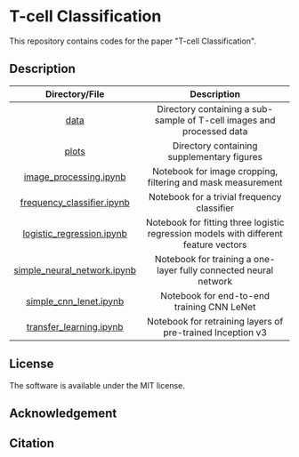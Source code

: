 # T-cell Classification

This repository contains codes for the paper "T-cell Classification".

## Description

|Directory/File|Description|
|:---:|:---:|
|[data](./data)|Directory containing a sub-sample of T-cell images and processed data|
|[plots](./plots)|Directory containing supplementary figures|
|[image_processing.ipynb](./image_processing.ipynb)|Notebook for image cropping, filtering and mask measurement|
|[frequency_classifier.ipynb](./frequency_classifier.ipynb)|Notebook for a trivial frequency classifier|
|[logistic_regression.ipynb](.logistic_regression.ipynb)|Notebook for fitting three logistic regression models with different feature vectors|
|[simple_neural_network.ipynb](./simple_neural_network.ipynb)|Notebook for training a one-layer fully connected neural network|
|[simple_cnn_lenet.ipynb](./simple_cnn_lenet.ipynb)|Notebook for end-to-end training CNN LeNet|
|[transfer_learning.ipynb](./transfer_learning.ipynb)|Notebook for retraining layers of pre-trained Inception v3|

## License
The software is available under the MIT license.

## Acknowledgement

## Citation